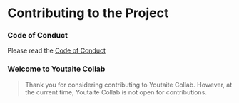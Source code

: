 # Contributing to the Project

### Code of Conduct
Please read the [Code of Conduct](CODE_OF_CONDUCT.md)

### Welcome to Youtaite Collab

>Thank you for considering contributing to Youtaite Collab. However, at the current time, Youtaite Collab is not open for contributions. 
